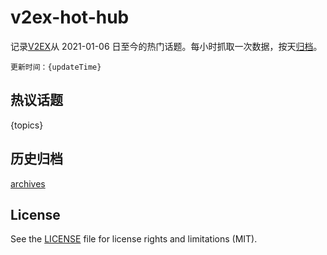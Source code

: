 # v2ex-hot-hub

 记录[V2EX](https://www.v2ex.com/)从 2021-01-06 日至今的热门话题。每小时抓取一次数据，按天[归档](archives)。

 `更新时间：{updateTime}`

## 热议话题

{topics}

## 历史归档

[archives](archives)

## License

See the [LICENSE](LICENSE) file for license rights and limitations (MIT).
